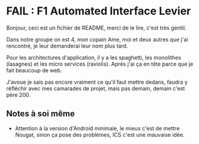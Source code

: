 # FAIL : F1 Automated Interface Levier

Bonjour, ceci est un fichier de README, merci de le lire, c'est très gentil.

Dans notre groupe on est 4, mon copain Ame, moi et deux autres que j'ai rencontré, je leur demanderai leur nom plus tard.

Pour les architectures d'application, il y a les spaghetti, les monolithes (lasagnes) et les micro services (raviolis). Après j'ai ça en tête parce que je fait beaucoup de web.

J'avoue je sais pas encore vraiment ce qu'il faut mettre dedans, faudra y réfléchir avec mes camarades de projet, mais pas demain, demain c'est père 200.

## Notes à soi même

* Attention à la version d'Android minimale, le mieux c'est de mettre Nougat, sinon ça pose des problèmes, ICS c'est une mauvaise idée.